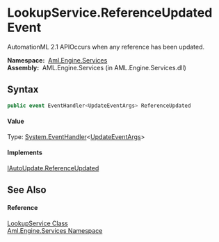 LookupService.ReferenceUpdated Event
====================================
AutomationML 2.1 APIOccurs when any reference has been updated.

  **Namespace:**  [Aml.Engine.Services][1]  
  **Assembly:**  AML.Engine.Services (in AML.Engine.Services.dll)

Syntax
------

```csharp
public event EventHandler<UpdateEventArgs> ReferenceUpdated
```

#### Value
Type: [System.EventHandler][2]&lt;[UpdateEventArgs][3]>
#### Implements
[IAutoUpdate.ReferenceUpdated][4]  


See Also
--------

#### Reference
[LookupService Class][5]  
[Aml.Engine.Services Namespace][1]  

[1]: ../README.md
[2]: https://docs.microsoft.com/dotnet/api/system.eventhandler-1
[3]: ../../Aml.Engine.Services.Interfaces/UpdateEventArgs/README.md
[4]: ../../Aml.Engine.Services.Interfaces/IAutoUpdate/ReferenceUpdated.md
[5]: README.md
[6]: https://www.automationml.org
[7]: ../../icons/logoShade.png